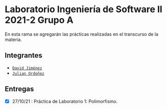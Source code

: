 # Laboratorio Ingeniería de Software II 2021-2 Grupo A
En esta rama se agregarán las prácticas realizadas en el transcurso de la materia.
## Integrantes
- [`David Jiménez`](https://github.com/dohimenezg)
- [`Julian Ordoñez`](https://github.com/juleMay)
## Entregas
- [x] 27/10/21 : Práctica de Laboratorio 1: Polimorfismo.
